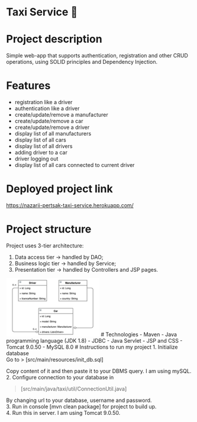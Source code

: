 # Taxi Service :oncoming_taxi:
# Project description
Simple web-app that supports authentication, registration and other CRUD operations, using SOLID principles and Dependency Injection.
# Features
- registration like a driver
- authentication like a driver
- create/update/remove a manufacturer
- create/update/remove a car
- create/update/remove a driver
- display list of all manufacturers
- display list of all cars
- display list of all drivers
- adding driver to a car
- driver logging out
- display list of all cars connected to current driver
# Deployed project link
https://nazarii-pertsak-taxi-service.herokuapp.com/
# Project structure
Project uses 3-tier architecture:
1. Data access tier -> handled by DAO;
2. Business logic tier -> handled by Service;
3. Presentation tier -> handled by Controllers and JSP pages.
<img src="taxi_models_diagram.jpeg" width="50%">
# Technologies
- Maven
- Java programming language (JDK 1.8)
- JDBC
- Java Servlet
- JSP and CSS
- Tomcat 9.0.50
- MySQL 8.0
# Instructions to run my project
1. Initialize database <br/>
   Go to
> [src/main/resources/init_db.sql]

Copy content of it and then paste it to your DBMS query. I am using mySQL. <br/>
2. Configure connection to your database in
> [src/main/java/taxi/util/ConnectionUtil.java]

By changing url to your database, username and password. <br/>
3. Run in console [mvn clean package] for project to build up. <br/>
4. Run this in server. I am using Tomcat 9.0.50. <br/>
